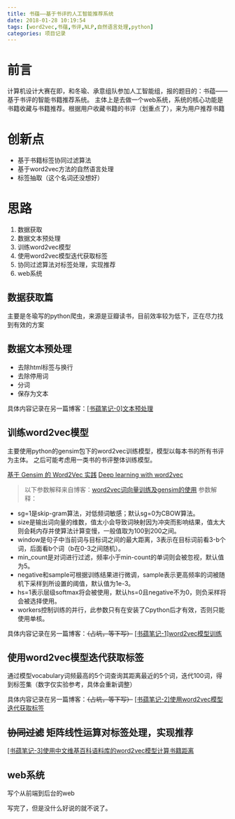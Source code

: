```yaml
---
title: 书蕴——基于书评的人工智能推荐系统
date: 2018-01-28 10:19:54
tags: [word2vec,书蕴,书评,NLP,自然语言处理,python]
categories: 项目记录
---
```


# 前言

计算机设计大赛在即，和冬瑜、承意组队参加人工智能组，报的题目的：书蕴——基于书评的智能书籍推荐系统。
主体上是去做一个web系统，系统的核心功能是书籍收藏与书籍推荐。根据用户收藏书籍的书评（划重点了），来为用户推荐书籍

# 创新点

- 基于书籍标签协同过滤算法
- 基于word2vec方法的自然语言处理
- 标签抽取（这个名词还没想好）

<!-- more -->

# 思路

 1. 数据获取
 2. 数据文本预处理
 3. 训练word2vec模型
 4. 使用word2vec模型迭代获取标签
 5. 协同过滤算法对标签处理，实现推荐
 6. web系统

## 数据获取篇
主要是冬瑜写的python爬虫，来源是豆瓣读书，目前效率较为低下，正在尽力找到有效的方案

## 数据文本预处理
 - 去除html标签与换行
 - 去除停用词
 - 分词
 - 保存为文本

具体内容记录在另一篇博客：[[书蕴笔记-0]文本预处理](/项目记录/2018/01/书蕴笔记-0-文本预处理/)
## 训练word2vec模型
主要使用python的gensim包下的word2vec训练模型，模型以每本书的所有书评为主体。
之后可能考虑用一类书的书评整体训练模型。

 [基于 Gensim 的 Word2Vec 实践](https://segmentfault.com/a/1190000008173404)
 [Deep learning with word2vec](https://radimrehurek.com/gensim/models/word2vec.html)
> 以下参数解释来自博客：[word2vec词向量训练及gensim的使用](http://blog.csdn.net/zl_best/article/details/53433072)
> 参数解释：
 - sg=1是skip-gram算法，对低频词敏感；默认sg=0为CBOW算法。
 -  size是输出词向量的维数，值太小会导致词映射因为冲突而影响结果，值太大则会耗内存并使算法计算变慢，一般值取为100到200之间。
 -  window是句子中当前词与目标词之间的最大距离，3表示在目标词前看3-b个词，后面看b个词（b在0-3之间随机）。
 -  min_count是对词进行过滤，频率小于min-count的单词则会被忽视，默认值为5。
 -  negative和sample可根据训练结果进行微调，sample表示更高频率的词被随机下采样到所设置的阈值，默认值为1e-3。
 -  hs=1表示层级softmax将会被使用，默认hs=0且negative不为0，则负采样将会被选择使用。
 -  workers控制训练的并行，此参数只有在安装了Cpython后才有效，否则只能使用单核。

具体内容记录在另一篇博客：~~（占坑，等下写）~~ [[书蕴笔记-1]word2vec模型训练](/项目记录/2018/01/书蕴笔记-1-word2vec模型训练/)

## 使用word2vec模型迭代获取标签
通过模型vocabulary词频最高的5个词查询其距离最近的5个词，迭代100词，得到标签集（数字仅实验参考，具体会重新调整）

具体内容记录在另一篇博客：~~（占坑，等下写）~~ [[书蕴笔记-2]使用word2vec模型迭代获取标签](/项目记录/2018/02/书蕴笔记-2-使用word2vec模型迭代获取标签/)
## ~~协同过滤~~ 矩阵线性运算对标签处理，实现推荐
[[书蕴笔记-3]使用中文维基百科语料库的word2vec模型计算书籍距离](/项目记录/2018/02/书蕴笔记-3-使用中文维基百科语料库的word2vec模型计算书籍距离/)

## web系统
写个从前端到后台的web

写完了，但是没什么好说的就不说了。